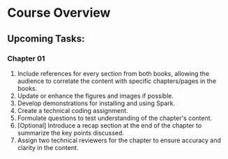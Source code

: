 # Course Overview

## Upcoming Tasks:
### Chapter 01
1. Include references for every section from both books, allowing the audience to correlate the content with specific chapters/pages in the books.
2. Update or enhance the figures and images if possible.
3. Develop demonstrations for installing and using Spark.
4. Create a technical coding assignment.
5. Formulate questions to test understanding of the chapter's content.
6. [Optional] Introduce a recap section at the end of the chapter to summarize the key points discussed.
7. Assign two technical reviewers for the chapter to ensure accuracy and clarity in the content.